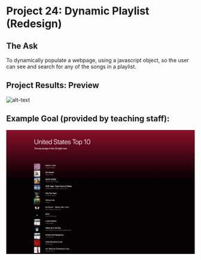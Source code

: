 # Project 24: Dynamic Playlist (Redesign)

## The Ask
To dynamically populate a webpage, using a javascript object, so the user can see and search for any of the songs in a playlist. 

## Project Results: Preview
![alt-text](playlistDemoVid.gif)

## Example Goal (provided by teaching staff):
![final](spotify_playlist_final.png)



